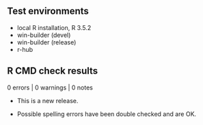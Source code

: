 ## Test environments
* local R installation, R 3.5.2
* win-builder (devel)
* win-builder (release)
* r-hub

## R CMD check results

0 errors | 0 warnings | 0 notes

* This is a new release.

* Possible spelling errors have been double checked and are OK.
